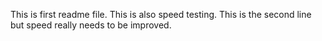 This is first readme file. This is also speed testing.
This is the second line but speed really needs to be improved.
